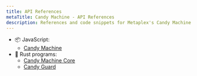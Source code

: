 ```yaml
---
title: API References
metaTitle: Candy Machine - API References
description: References and code snippets for Metaplex's Candy Machine product.
---
```


- 📦 JavaScript:
    * [Candy Machine](https://mpl-core-candy-machine.typedoc.metaplex.com/)
- 🦀 Rust programs:
    * [Candy Machine Core](https://docs.rs/mpl-candy-machine-core/0.1.0/mpl_candy_machine_core/)
    * [Candy Guard](https://docs.rs/mpl-candy-guard/0.1.0/mpl_candy_guard/)
